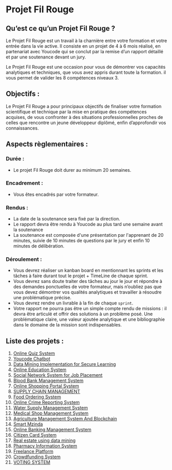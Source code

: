 # Projet Fil Rouge

## Qu’est ce qu’un Projet Fil Rouge ?
Le Projet Fil Rouge est un travail à la charnière entre votre formation
et votre entrée dans la vie active. Il consiste en un projet de 4 à 6 mois
réalisé, en partenariat avec Youcode qui se conclut par la remise d’un rapport détaillé et par une soutenance devant un jury.

Le Projet Fil Rouge est une occasion pour vous de démontrer vos capacités analytiques et techniques, que vous avez appris durant toute la formation. il vous permet de valider les 8 compétences niveaux 3.

## Objectifs :
Le Projet Fil Rouge a pour principaux objectifs de finaliser votre formation scientifique et technique par la mise en pratique des compétences acquises, de vous confronter à des situations professionnelles proches de celles que rencontre un jeune développeur diplômé, enfin d’approfondir vos connaissances.

## Aspects règlementaires : 

### Durée :
* Le projet Fil Rouge doit durer au minimum 20 semaines.

### Encadrement :
* Vous êtes encadrés par votre formateur.

### Rendus :
* La date de la soutenance sera fixé par la direction.
* Le rapport devra être rendu à Youcode au plus tard une semaine avant la soutenance
* La soutenance est composée d'une présentation par l'apprenant de 20 minutes, suivie de 10 minutes de questions par le jury et enfin 10 minutes de délibération.

### Déroulement :
* Vous devrez réaliser un kanban board en mentionnant les sprints et les tâches à faire durant tout le projet + TimeLine de chaque sprint.
* Vous devrez sans doute traiter des tâches au jour le jour et répondre à des demandes ponctuelles de votre formateur, mais n’oubliez pas que vous devez démontrer vos qualités analytiques et travailler à résoudre une problématique précise.
* Vous devrez rendre un livrable à la fin de chaque ``sprint``.
* Votre rapport ne pourra pas être un simple compte rendu de missions : il devra être articulé et offrir des solutions à un problème posé. Une problématique claire, une valeur ajoutée analytique et une bibliographie dans le domaine de la mission sont indispensables.

## Liste des projets : 

01. [Online Quiz System](https://github.com/Babylon-Youcode/Projet-Fil-Rouge/tree/main/Projet_01)
02. [Youcode Chatbot](https://github.com/Babylon-Youcode/Projet-Fil-Rouge/tree/main/Projet_02)
03. [Data Mining Implementation for Secure Learning](https://github.com/Babylon-Youcode/Projet-Fil-Rouge/tree/main/Projet_03)
04. [Online Education System](https://github.com/Babylon-Youcode/Projet-Fil-Rouge/tree/main/Projet_04)
05. [Social Network System for Job Placement](https://github.com/Babylon-Youcode/Projet-Fil-Rouge/tree/main/Projet_05)
06. [Blood Bank Management System](https://github.com/Babylon-Youcode/Projet-Fil-Rouge/tree/main/Projet_06)
07. [Online Shopping Portal System](https://github.com/Babylon-Youcode/Projet-Fil-Rouge/tree/main/Projet_07)
08. [SUPPLY CHAIN MANAGEMENT](https://github.com/Babylon-Youcode/Projet-Fil-Rouge/tree/main/Projet_08)
09. [Food Ordering System](https://github.com/Babylon-Youcode/Projet-Fil-Rouge/tree/main/Projet_09)
10. [Online Crime Reporting System](https://github.com/Babylon-Youcode/Projet-Fil-Rouge/tree/main/Projet_10)
11. [Water Supply Management System](https://github.com/Babylon-Youcode/Projet-Fil-Rouge/tree/main/Projet_11)
12. [Medical Shop Management System](https://github.com/Babylon-Youcode/Projet-Fil-Rouge/tree/main/Projet_12)
13. [Agriculture Management System And Blockchain](https://github.com/Babylon-Youcode/Projet-Fil-Rouge/tree/main/Projet_13)
14. [Smart Mzinda](https://github.com/Babylon-Youcode/Projet-Fil-Rouge/tree/main/Projet_14)
15. [Online Banking Management System](https://github.com/Babylon-Youcode/Projet-Fil-Rouge/tree/main/Projet_15)
16. [Citizen Card System](https://github.com/Babylon-Youcode/Projet-Fil-Rouge/tree/main/Projet_16)
17. [Real estate using data mining](https://github.com/Babylon-Youcode/Projet-Fil-Rouge/tree/main/Projet_17)
18. [Pharmacy Information System](https://github.com/Babylon-Youcode/Projet-Fil-Rouge/tree/main/Projet_18)
19. [Freelance Platform](https://github.com/Babylon-Youcode/Projet-Fil-Rouge/tree/main/Projet_19)
20. [Crowdfunding System](https://github.com/Babylon-Youcode/Projet-Fil-Rouge/tree/main/Projet_20)
21. [VOTING SYSTEM](https://github.com/Babylon-Youcode/Projet-Fil-Rouge/tree/main/Projet_21)
